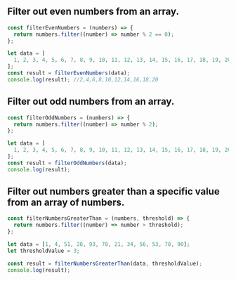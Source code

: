 ## Filter out even numbers from an array.

```js
const filterEvenNumbers = (numbers) => {
  return numbers.filter((number) => number % 2 == 0);
};

let data = [
  1, 2, 3, 4, 5, 6, 7, 8, 9, 10, 11, 12, 13, 14, 15, 16, 17, 18, 19, 20,
];
const result = filterEvenNumbers(data);
console.log(result); //2,4,6,8,10,12,14,16,18,20
```

## Filter out odd numbers from an array.

```js
const filterOddNumbers = (numbers) => {
  return numbers.filter((number) => number % 2);
};

let data = [
  1, 2, 3, 4, 5, 6, 7, 8, 9, 10, 11, 12, 13, 14, 15, 16, 17, 18, 19, 20,
];
const result = filterOddNumbers(data);
console.log(result);
```

## Filter out numbers greater than a specific value from an array of numbers.

```js
const filterNumbersGreaterThan = (numbers, threshold) => {
  return numbers.filter((number) => number > threshold);
};

let data = [1, 4, 51, 28, 93, 78, 21, 34, 56, 53, 78, 90];
let thresholdValue = 3;

const result = filterNumbersGreaterThan(data, thresholdValue);
console.log(result);
```

